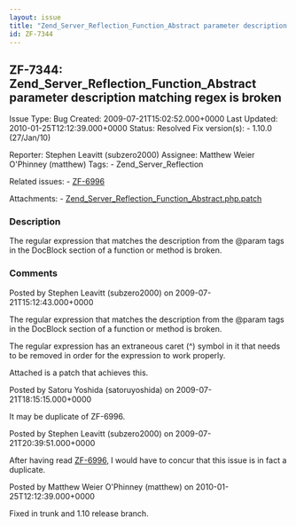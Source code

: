 ```yaml
---
layout: issue
title: "Zend_Server_Reflection_Function_Abstract parameter description matching regex is broken"
id: ZF-7344
---
```


ZF-7344: Zend\_Server\_Reflection\_Function\_Abstract parameter description matching regex is broken
----------------------------------------------------------------------------------------------------

 Issue Type: Bug Created: 2009-07-21T15:02:52.000+0000 Last Updated: 2010-01-25T12:12:39.000+0000 Status: Resolved Fix version(s): - 1.10.0 (27/Jan/10)
 
 Reporter:  Stephen Leavitt (subzero2000)  Assignee:  Matthew Weier O'Phinney (matthew)  Tags: - Zend\_Server\_Reflection
 
 Related issues: - [ZF-6996](/issues/browse/ZF-6996)
 
 Attachments: - [Zend\_Server\_Reflection\_Function\_Abstract.php.patch](/issues/secure/attachment/12092/Zend_Server_Reflection_Function_Abstract.php.patch)
 
### Description

The regular expression that matches the description from the @param tags in the DocBlock section of a function or method is broken.

 

 

### Comments

Posted by Stephen Leavitt (subzero2000) on 2009-07-21T15:12:43.000+0000

The regular expression that matches the description from the @param tags in the DocBlock section of a function or method is broken.

The regular expression has an extraneous caret (^) symbol in it that needs to be removed in order for the expression to work properly.

Attached is a patch that achieves this.

 

 

Posted by Satoru Yoshida (satoruyoshida) on 2009-07-21T18:15:15.000+0000

It may be duplicate of ZF-6996.

 

 

Posted by Stephen Leavitt (subzero2000) on 2009-07-21T20:39:51.000+0000

After having read [ZF-6996](http://framework.zend.com/issues/browse/ZF-6996), I would have to concur that this issue is in fact a duplicate.

 

 

Posted by Matthew Weier O'Phinney (matthew) on 2010-01-25T12:12:39.000+0000

Fixed in trunk and 1.10 release branch.

 

 